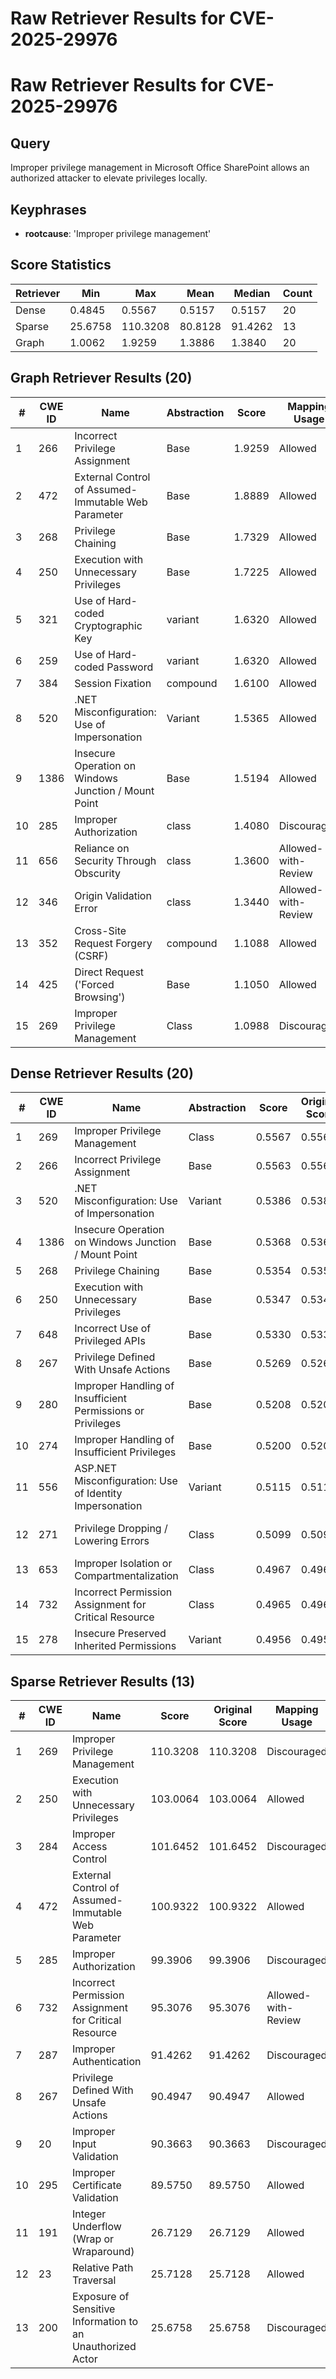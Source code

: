 # Raw Retriever Results for CVE-2025-29976

# Raw Retriever Results for CVE-2025-29976
## Query
Improper privilege management in Microsoft Office SharePoint allows an authorized attacker to elevate privileges locally.

## Keyphrases
- **rootcause**: 'Improper privilege management'

## Score Statistics
| Retriever | Min | Max | Mean | Median | Count |
|-----------|-----|-----|------|--------|-------|
| Dense | 0.4845 | 0.5567 | 0.5157 | 0.5157 | 20 |
| Sparse | 25.6758 | 110.3208 | 80.8128 | 91.4262 | 13 |
| Graph | 1.0062 | 1.9259 | 1.3886 | 1.3840 | 20 |

## Graph Retriever Results (20)
| # | CWE ID | Name | Abstraction | Score | Mapping Usage |
|---|--------|------|-------------|-------|---------------|
| 1 | 266 | Incorrect Privilege Assignment | Base | 1.9259 | Allowed |
| 2 | 472 | External Control of Assumed-Immutable Web Parameter | Base | 1.8889 | Allowed |
| 3 | 268 | Privilege Chaining | Base | 1.7329 | Allowed |
| 4 | 250 | Execution with Unnecessary Privileges | Base | 1.7225 | Allowed |
| 5 | 321 | Use of Hard-coded Cryptographic Key | variant | 1.6320 | Allowed |
| 6 | 259 | Use of Hard-coded Password | variant | 1.6320 | Allowed |
| 7 | 384 | Session Fixation | compound | 1.6100 | Allowed |
| 8 | 520 | .NET Misconfiguration: Use of Impersonation | Variant | 1.5365 | Allowed |
| 9 | 1386 | Insecure Operation on Windows Junction / Mount Point | Base | 1.5194 | Allowed |
| 10 | 285 | Improper Authorization | class | 1.4080 | Discouraged |
| 11 | 656 | Reliance on Security Through Obscurity | class | 1.3600 | Allowed-with-Review |
| 12 | 346 | Origin Validation Error | class | 1.3440 | Allowed-with-Review |
| 13 | 352 | Cross-Site Request Forgery (CSRF) | compound | 1.1088 | Allowed |
| 14 | 425 | Direct Request ('Forced Browsing') | Base | 1.1050 | Allowed |
| 15 | 269 | Improper Privilege Management | Class | 1.0988 | Discouraged |

## Dense Retriever Results (20)
| # | CWE ID | Name | Abstraction | Score | Original Score | Mapping Usage |
|---|--------|------|-------------|-------|----------------|---------------|
| 1 | 269 | Improper Privilege Management | Class | 0.5567 | 0.5567 | Discouraged |
| 2 | 266 | Incorrect Privilege Assignment | Base | 0.5563 | 0.5563 | Allowed |
| 3 | 520 | .NET Misconfiguration: Use of Impersonation | Variant | 0.5386 | 0.5386 | Allowed |
| 4 | 1386 | Insecure Operation on Windows Junction / Mount Point | Base | 0.5368 | 0.5368 | Allowed |
| 5 | 268 | Privilege Chaining | Base | 0.5354 | 0.5354 | Allowed |
| 6 | 250 | Execution with Unnecessary Privileges | Base | 0.5347 | 0.5347 | Allowed |
| 7 | 648 | Incorrect Use of Privileged APIs | Base | 0.5330 | 0.5330 | Allowed |
| 8 | 267 | Privilege Defined With Unsafe Actions | Base | 0.5269 | 0.5269 | Allowed |
| 9 | 280 | Improper Handling of Insufficient Permissions or Privileges  | Base | 0.5208 | 0.5208 | Allowed |
| 10 | 274 | Improper Handling of Insufficient Privileges | Base | 0.5200 | 0.5200 | Discouraged |
| 11 | 556 | ASP.NET Misconfiguration: Use of Identity Impersonation | Variant | 0.5115 | 0.5115 | Allowed |
| 12 | 271 | Privilege Dropping / Lowering Errors | Class | 0.5099 | 0.5099 | Allowed-with-Review |
| 13 | 653 | Improper Isolation or Compartmentalization | Class | 0.4967 | 0.4967 | Allowed |
| 14 | 732 | Incorrect Permission Assignment for Critical Resource | Class | 0.4965 | 0.4965 | Allowed-with-Review |
| 15 | 278 | Insecure Preserved Inherited Permissions | Variant | 0.4956 | 0.4956 | Allowed |

## Sparse Retriever Results (13)
| # | CWE ID | Name | Score | Original Score | Mapping Usage |
|---|--------|------|-------|---------------|---------------|
| 1 | 269 | Improper Privilege Management | 110.3208 | 110.3208 | Discouraged |
| 2 | 250 | Execution with Unnecessary Privileges | 103.0064 | 103.0064 | Allowed |
| 3 | 284 | Improper Access Control | 101.6452 | 101.6452 | Discouraged |
| 4 | 472 | External Control of Assumed-Immutable Web Parameter | 100.9322 | 100.9322 | Allowed |
| 5 | 285 | Improper Authorization | 99.3906 | 99.3906 | Discouraged |
| 6 | 732 | Incorrect Permission Assignment for Critical Resource | 95.3076 | 95.3076 | Allowed-with-Review |
| 7 | 287 | Improper Authentication | 91.4262 | 91.4262 | Discouraged |
| 8 | 267 | Privilege Defined With Unsafe Actions | 90.4947 | 90.4947 | Allowed |
| 9 | 20 | Improper Input Validation | 90.3663 | 90.3663 | Discouraged |
| 10 | 295 | Improper Certificate Validation | 89.5750 | 89.5750 | Allowed |
| 11 | 191 | Integer Underflow (Wrap or Wraparound) | 26.7129 | 26.7129 | Allowed |
| 12 | 23 | Relative Path Traversal | 25.7128 | 25.7128 | Allowed |
| 13 | 200 | Exposure of Sensitive Information to an Unauthorized Actor | 25.6758 | 25.6758 | Discouraged |
